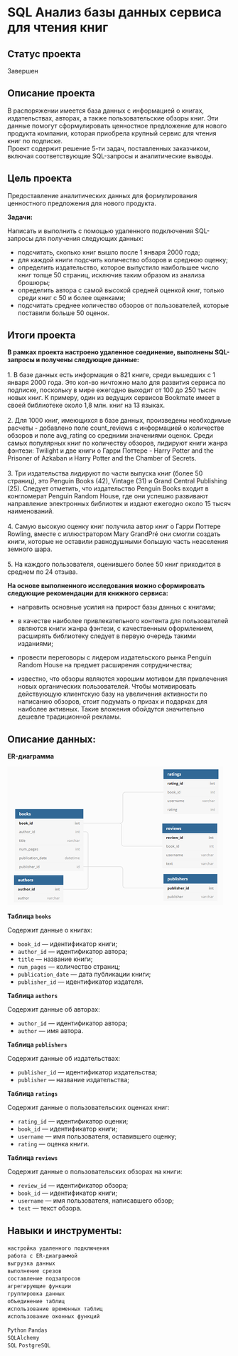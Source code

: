 # SQL Анализ базы данных сервиса для чтения книг 

## Статус проекта
Завершен

## Описание проекта

В распоряжении имеется база данных с информацией о книгах, издательствах, авторах, а также пользовательские обзоры книг. Эти данные помогут сформулировать ценностное предложение для нового продукта компании, которая приобрела крупный сервис для чтения книг по подписке.  
Проект содержит решение 5-ти задач, поставленных заказчиком,  включая соответствующие SQL-запросы и аналитические выводы.  

## Цель проекта  

Предоставление аналитических данных для формулирования ценностного предложения для нового продукта.  

**Задачи:**  

Написать и выполнить с помощью удаленного подключения SQL-запросы для получения следующих данных:  

- подсчитать, сколько книг вышло после 1 января 2000 года;
- для каждой книги подсчить количество обзоров и среднюю оценку;
- определить издательство, которое выпустило наибольшее число книг толще 50 страниц, исключив таким образом из анализа брошюры;
- определить автора с самой высокой средней оценкой книг, только среди книг с 50 и более оценками;
- подсчитать среднее количество обзоров от пользователей, которые поставили больше 50 оценок.

## Итоги проекта  

**В рамках проекта настроено удаленное соединение, выполнены SQL-запросы и получены следующие данные:**  
<br> 1. В базе данных есть информация о 821 книге, среди вышедших с 1 января 2000 года. Это кол-во ничтожно мало для развития сервиса по подписке, поскольку в мире ежегодно выходит от 100 до 250 тысяч новых книг. К примеру, один из ведущих сервисов Bookmate имеет в своей библиотеке около 1,8 млн. книг на 13 языках.  
<br> 2. Для 1000 книг, имеющихся в базе данных, произведены необходимые расчеты - добавлено поле count_reviews с информацией о количестве обзоров и поле avg_rating со средними значениями оценок. Среди самых популярных книг по количеству обзоров, лидируют книги жанра фэнтези: Twilight и две книги о Гарри Поттере - Harry Potter and the Prisoner of Azkaban и Harry Potter and the Chamber of Secrets.  
<br> 3. Три издательства лидируют по части выпуска книг (более 50 страниц), это Penguin Books (42), Vintage	(31) и Grand Central Publishing	(25). Следует отметить, что издательство Penguin Books входит в конгломерат Penguin Random House, где они успешно развивают направление электронных библиотек и издают ежегодно около 15 тысяч наименований.  
<br> 4. Самую высокую оценку книг получила автор книг о Гарри Поттере Rowling, вместе с иллюстратором Mary GrandPré они смогли создать книги, которые не оставили равнодушными большую часть неаселения земного шара.  
<br> 5. На каждого пользователя, оценившего более 50 книг приходится в среднем по 24 отзыва.  
  
  
**На основе выполненного исследования можно сформировать следующие рекомендации для книжного сервиса:**  
- направить основные усилия на прирост базы данных с книгами;   

- в качестве наиболее привлекательного контента для пользователей являются книги жанра фэнтези, с качественным оформлением, расширять библиотеку следует в первую очередь такими изданиями;      

- провести переговоры с лидером издательского рынка Penguin Random House на предмет расширения сотрудничества;   

- известно, что обзоры являются хорошим мотивом для привлечения новых органических пользователей. Чтобы мотивировать действующую клиентскую базу на увеличения активности по написанию обзоров, стоит подумать о призах и подарках для наиболее активных. Такие вложения обойдутся значительно дешевле традиционной рекламы.

## Описание данных:  

**ER-диаграмма**

![ER-диаграмма](https://github.com/aefr1/sql-data-analysis/blob/main/sql_analysis_reading_service/erd_reading_service.png)

**Таблица `books`**

Содержит данные о книгах:

- `book_id` — идентификатор книги;
- `author_id` — идентификатор автора;
- `title` — название книги;
- `num_pages` — количество страниц;
- `publication_date` — дата публикации книги;
- `publisher_id` — идентификатор издателя.

**Таблица `authors`**

Содержит данные об авторах:

- `author_id` — идентификатор автора;
- `author` — имя автора.

**Таблица `publishers`**

Содержит данные об издательствах:

- `publisher_id` — идентификатор издательства;
- `publisher` — название издательства;

**Таблица `ratings`**

Содержит данные о пользовательских оценках книг:

- `rating_id` — идентификатор оценки;
- `book_id` — идентификатор книги;
- `username` — имя пользователя, оставившего оценку;
- `rating` — оценка книги.

**Таблица `reviews`**

Содержит данные о пользовательских обзорах на книги:

- `review_id` — идентификатор обзора;
- `book_id` — идентификатор книги;
- `username` — имя пользователя, написавшего обзор;
- `text` — текст обзора.


## Навыки и инструменты:

`настройка удаленного подключения`  
`работа с ER-диаграммой`  
`выгрузка данных`  
`выполнение срезов`  
`составление подзапросов`  
`агрегирующие функции`  
`группировка данных`  
`объединение таблиц`  
`использование временных таблиц`  
`использование оконных функций`  
  
`Python` `Pandas`  
`SQLAlchemy`  
`SQL` `PostgreSQL`  
